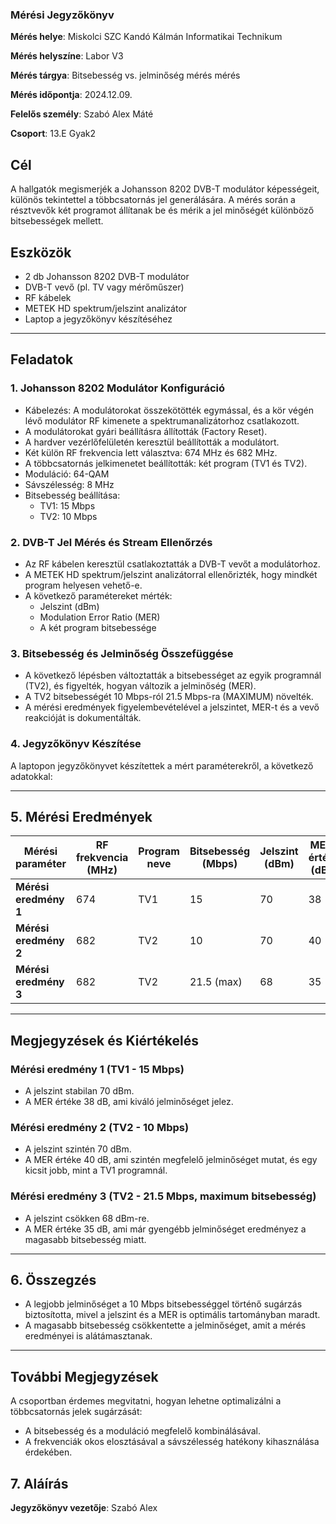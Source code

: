 ### Mérési Jegyzőkönyv

**Mérés helye**: Miskolci SZC Kandó Kálmán Informatikai Technikum 

**Mérés helyszíne**: Labor V3

**Mérés tárgya**: Bitsebesség vs. jelminőség mérés mérés

**Mérés időpontja**: 2024.12.09.

**Felelős személy**: Szabó Alex Máté

**Csoport**: 13.E Gyak2

## Cél
A hallgatók megismerjék a Johansson 8202 DVB-T modulátor képességeit, különös tekintettel a többcsatornás jel generálására. A mérés során a résztvevők két programot állítanak be és mérik a jel minőségét különböző bitsebességek mellett.

## Eszközök
- 2 db Johansson 8202 DVB-T modulátor
- DVB-T vevő (pl. TV vagy mérőműszer)
- RF kábelek
- METEK HD spektrum/jelszint analizátor
- Laptop a jegyzőkönyv készítéséhez

---

## Feladatok

### 1. Johansson 8202 Modulátor Konfiguráció
- Kábelezés: A modulátorokat összekötötték egymással, és a kör végén lévő modulátor RF kimenete a spektrumanalizátorhoz csatlakozott.
- A modulátorokat gyári beállításra állították (Factory Reset).
- A hardver vezérlőfelületén keresztül beállították a modulátort.
- Két külön RF frekvencia lett választva: 674 MHz és 682 MHz.
- A többcsatornás jelkimenetet beállították: két program (TV1 és TV2).
- Moduláció: 64-QAM
- Sávszélesség: 8 MHz
- Bitsebesség beállítása:
  - TV1: 15 Mbps
  - TV2: 10 Mbps

### 2. DVB-T Jel Mérés és Stream Ellenőrzés
- Az RF kábelen keresztül csatlakoztatták a DVB-T vevőt a modulátorhoz.
- A METEK HD spektrum/jelszint analizátorral ellenőrizték, hogy mindkét program helyesen vehető-e.
- A következő paramétereket mérték:
  - Jelszint (dBm)
  - Modulation Error Ratio (MER)
  - A két program bitsebessége

### 3. Bitsebesség és Jelminőség Összefüggése
- A következő lépésben változtatták a bitsebességet az egyik programnál (TV2), és figyelték, hogyan változik a jelminőség (MER).
- A TV2 bitsebességét 10 Mbps-ról 21.5 Mbps-ra (MAXIMUM) növelték.
- A mérési eredmények figyelembevételével a jelszintet, MER-t és a vevő reakcióját is dokumentálták.

### 4. Jegyzőkönyv Készítése
A laptopon jegyzőkönyvet készítettek a mért paraméterekről, a következő adatokkal:

---

## 5. Mérési Eredmények

| Mérési paraméter   | RF frekvencia (MHz) | Program neve | Bitsebesség (Mbps) | Jelszint (dBm) | MER érték (dB) |
|--------------------|---------------------|--------------|--------------------|----------------|----------------|
| **Mérési eredmény 1** | 674                 | TV1          | 15                 | 70             | 38             |
| **Mérési eredmény 2** | 682                 | TV2          | 10                 | 70             | 40             |
| **Mérési eredmény 3** | 682                 | TV2          | 21.5 (max)         | 68             | 35             |

---

## Megjegyzések és Kiértékelés

### Mérési eredmény 1 (TV1 - 15 Mbps)
- A jelszint stabilan 70 dBm.
- A MER értéke 38 dB, ami kiváló jelminőséget jelez.

### Mérési eredmény 2 (TV2 - 10 Mbps)
- A jelszint szintén 70 dBm.
- A MER értéke 40 dB, ami szintén megfelelő jelminőséget mutat, és egy kicsit jobb, mint a TV1 programnál.

### Mérési eredmény 3 (TV2 - 21.5 Mbps, maximum bitsebesség)
- A jelszint csökken 68 dBm-re.
- A MER értéke 35 dB, ami már gyengébb jelminőséget eredményez a magasabb bitsebesség miatt.

---

## 6. Összegzés

- A legjobb jelminőséget a 10 Mbps bitsebességgel történő sugárzás biztosította, mivel a jelszint és a MER is optimális tartományban maradt.
- A magasabb bitsebesség csökkentette a jelminőséget, amit a mérés eredményei is alátámasztanak.

---

## További Megjegyzések

A csoportban érdemes megvitatni, hogyan lehetne optimalizálni a többcsatornás jelek sugárzását:
- A bitsebesség és a moduláció megfelelő kombinálásával.
- A frekvenciák okos elosztásával a sávszélesség hatékony kihasználása érdekében.

## 7. Aláírás
**Jegyzőkönyv vezetője**: Szabó Alex
